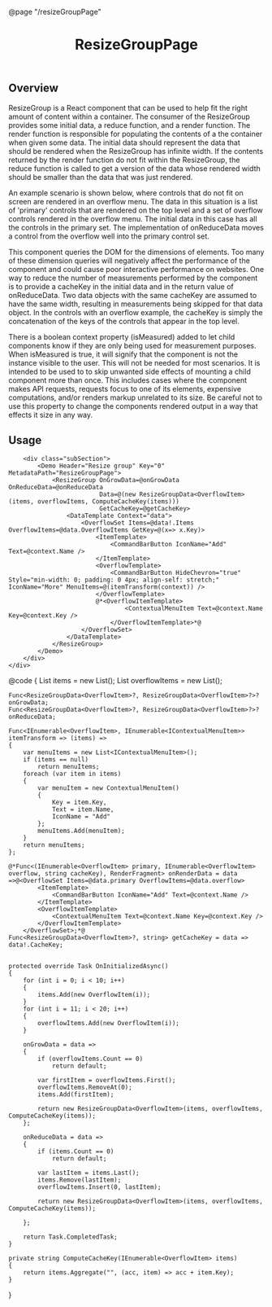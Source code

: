 ﻿@page "/resizeGroupPage"

<header class="root">
    <h1 class="title">ResizeGroupPage</h1>
</header>
<div class="section" style="transition-delay: 0s;">
    <div id="overview" tabindex="-1">
        <h2 class="subHeading hiddenContent">Overview</h2>
    </div>
    <div class="content">
        <div class="ms-Markdown">
            <p class="root-158">
                ResizeGroup is a React component that can be used to help fit the right amount of content within a container. The consumer of the ResizeGroup provides some initial data, a reduce function, and a render function. The render function is responsible for populating the contents of a the container when given some data. The initial data should represent the data that should be rendered when the ResizeGroup has infinite width. If the contents returned by the render function do not fit within the ResizeGroup, the reduce function is called to get a version of the data whose rendered width should be smaller than the data that was just rendered.
            </p>
            <p class="root-158">
                An example scenario is shown below, where controls that do not fit on screen are rendered in an overflow menu. The data in this situation is a list of 'primary' controls that are rendered on the top level and a set of overflow controls rendered in the overflow menu. The initial data in this case has all the controls in the primary set. The implementation of onReduceData moves a control from the overflow well into the primary control set.
            </p>
            <p class="root-158">
                This component queries the DOM for the dimensions of elements. Too many of these dimension queries will negatively affect the performance of the component and could cause poor interactive performance on websites. One way to reduce the number of measurements performed by the component is to provide a cacheKey in the initial data and in the return value of onReduceData. Two data objects with the same cacheKey are assumed to have the same width, resulting in measurements being skipped for that data object. In the controls with an overflow example, the cacheKey is simply the concatenation of the keys of the controls that appear in the top level.
            </p>
            <p class="root-158">
                There is a boolean context property (isMeasured) added to let child components know if they are only being used for measurement purposes. When isMeasured is true, it will signify that the component is not the instance visible to the user. This will not be needed for most scenarios. It is intended to be used to to skip unwanted side effects of mounting a child component more than once. This includes cases where the component makes API requests, requests focus to one of its elements, expensive computations, and/or renders markup unrelated to its size. Be careful not to use this property to change the components rendered output in a way that effects it size in any way.
            </p>
        </div>
    </div>
</div>
<div class="section" style="transition-delay: 0s;">
    <div id="overview" tabindex="-1">
        <h2 class="subHeading">Usage</h2>
    </div>
    <div>

        <div class="subSection">
            <Demo Header="Resize group" Key="0" MetadataPath="ResizeGroupPage">
                <ResizeGroup OnGrowData=@onGrowData OnReduceData=@onReduceData
                             Data=@(new ResizeGroupData<OverflowItem>(items, overflowItems, ComputeCacheKey(items)))
                             GetCacheKey=@getCacheKey>
                    <DataTemplate Context="data">
                        <OverflowSet Items=@data!.Items OverflowItems=@data.OverflowItems GetKey=@(x=> x.Key)>
                            <ItemTemplate>
                                <CommandBarButton IconName="Add" Text=@context.Name />
                            </ItemTemplate>
                            <OverflowTemplate>
                                <CommandBarButton HideChevron="true" Style="min-width: 0; padding: 0 4px; align-self: stretch;" IconName="More" MenuItems=@(itemTransform(context)) />
                            </OverflowTemplate>
                            @*<OverflowItemTemplate>
                                    <ContextualMenuItem Text=@context.Name Key=@context.Key />
                                </OverflowItemTemplate>*@
                        </OverflowSet>
                    </DataTemplate>
                </ResizeGroup>
            </Demo>
        </div>
    </div>
</div>

@code {
    List<OverflowItem> items = new List<OverflowItem>();
    List<OverflowItem> overflowItems = new List<OverflowItem>();

    Func<ResizeGroupData<OverflowItem>?, ResizeGroupData<OverflowItem>?>? onGrowData;
    Func<ResizeGroupData<OverflowItem>?, ResizeGroupData<OverflowItem>?>? onReduceData;

    Func<IEnumerable<OverflowItem>, IEnumerable<IContextualMenuItem>> itemTransform => (items) =>
    {
        var menuItems = new List<IContextualMenuItem>();
        if (items == null)
            return menuItems;
        foreach (var item in items)
        {
            var menuItem = new ContextualMenuItem()
            {
                Key = item.Key,
                Text = item.Name,
                IconName = "Add"
            };
            menuItems.Add(menuItem);
        }
        return menuItems;
    };

    @*Func<(IEnumerable<OverflowItem> primary, IEnumerable<OverflowItem> overflow, string cacheKey), RenderFragment> onRenderData = data =>@<OverflowSet Items=@data.primary OverflowItems=@data.overflow>
            <ItemTemplate>
                <CommandBarButton IconName="Add" Text=@context.Name />
            </ItemTemplate>
            <OverflowItemTemplate>
                <ContextualMenuItem Text=@context.Name Key=@context.Key />
            </OverflowItemTemplate>
        </OverflowSet>;*@
    Func<ResizeGroupData<OverflowItem>?, string> getCacheKey = data => data!.CacheKey;


    protected override Task OnInitializedAsync()
    {
        for (int i = 0; i < 10; i++)
        {
            items.Add(new OverflowItem(i));
        }
        for (int i = 11; i < 20; i++)
        {
            overflowItems.Add(new OverflowItem(i));
        }

        onGrowData = data =>
        {
            if (overflowItems.Count == 0)
                return default;

            var firstItem = overflowItems.First();
            overflowItems.RemoveAt(0);
            items.Add(firstItem);

            return new ResizeGroupData<OverflowItem>(items, overflowItems, ComputeCacheKey(items));
        };

        onReduceData = data =>
        {
            if (items.Count == 0)
                return default;

            var lastItem = items.Last();
            items.Remove(lastItem);
            overflowItems.Insert(0, lastItem);

            return new ResizeGroupData<OverflowItem>(items, overflowItems, ComputeCacheKey(items));

        };

        return Task.CompletedTask;
    }

    private string ComputeCacheKey(IEnumerable<OverflowItem> items)
    {
        return items.Aggregate("", (acc, item) => acc + item.Key);
    }
}
